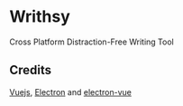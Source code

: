 # Writhsy

Cross Platform Distraction-Free Writing Tool

## Credits

[Vuejs](https://vuejs.org/), [Electron](https://electron.atom.io/) and [electron-vue](https://github.com/SimulatedGREG/electron-vue)